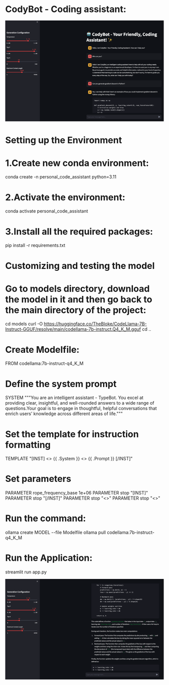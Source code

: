 # CodyBot - Coding assistant:
![image alt](https://github.com/MdFaisar/coding_assistant_codellama_streamlit_main/blob/main/screenshots/screenshot_1.png?raw=true)
# Setting up the Environment
# 1.Create new conda environment:
conda create -n personal_code_assistant python=3.11
# 2.Activate the environment:
conda activate personal_code_assistant
# 3.Install all the required packages:
pip install -r requirements.txt

# Customizing and testing the model

# Go to models directory, download the model in it and then go back to the main directory of the project:
cd models
curl -O https://huggingface.co/TheBloke/CodeLlama-7B-Instruct-GGUF/resolve/main/codellama-7b-instruct.Q4_K_M.gguf
cd ..

# Create Modelfile:
FROM codellama:7b-instruct-q4_K_M

# Define the system prompt
SYSTEM """You are an intelligent assistant - TypeBot. You excel at providing clear, insightful, and well-rounded answers to a wide range of questions.Your goal is to engage in thoughtful, helpful conversations that enrich users’ knowledge across different areas of life."""
# Set the template for instruction formatting
TEMPLATE "[INST] <<SYS>> {{ .System }} <</SYS>> {{ .Prompt }} [/INST]"

# Set parameters
PARAMETER rope_frequency_base 1e+06
PARAMETER stop "[INST]"
PARAMETER stop "[/INST]"
PARAMETER stop "<<SYS>>"
PARAMETER stop "<</SYS>>"

# Run the command:
ollama create MODEL --file Modelfile
ollama pull codellama:7b-instruct-q4_K_M

# Run the Application:
streamlit run app.py

![image alt](https://github.com/MdFaisar/coding_assistant_codellama_streamlit_main/blob/main/screenshots/screenshot_2.png?raw=true)
